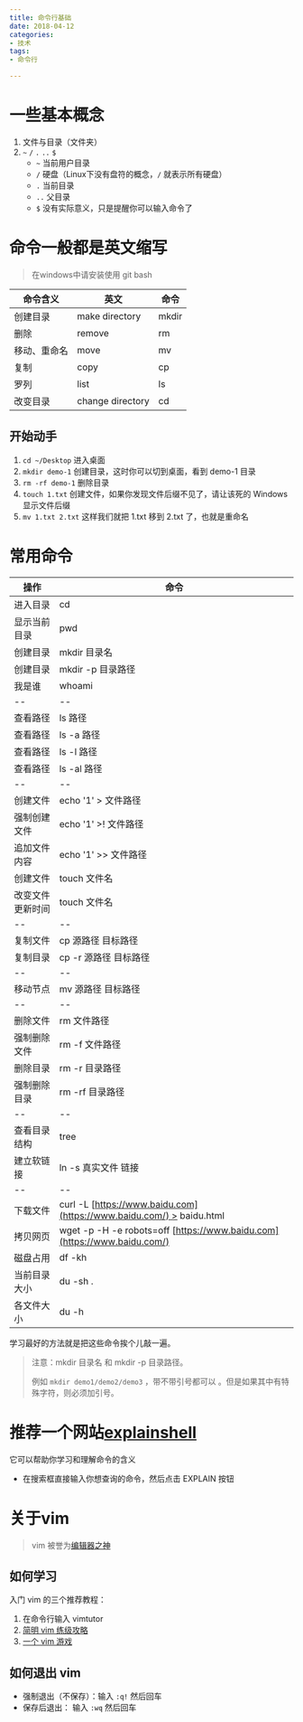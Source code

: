 ```yaml
---
title: 命令行基础
date: 2018-04-12
categories: 
- 技术
tags: 
- 命令行

---
```


# 一些基本概念

1. 文件与目录（文件夹）
2. `~`  `/`  `.`  `..`  `$` 
   - `~` 当前用户目录
   - `/` 硬盘（Linux下没有盘符的概念，`/` 就表示所有硬盘）
   - `.` 当前目录
   - `..` 父目录
   - `$` 没有实际意义，只是提醒你可以输入命令了

# 命令一般都是英文缩写

> 在windows中请安装使用 git bash

| 命令含义   | 英文               | 命令    |
| ------ | ---------------- | ----- |
| 创建目录   | make directory   | mkdir |
| 删除     | remove           | rm    |
| 移动、重命名 | move             | mv    |
| 复制     | copy             | cp    |
| 罗列     | list             | ls    |
| 改变目录   | change directory | cd    |



## 开始动手

1. `cd ~/Desktop` 进入桌面
2. `mkdir demo-1` 创建目录，这时你可以切到桌面，看到 demo-1 目录
3. `rm -rf demo-1` 删除目录
4. `touch 1.txt` 创建文件，如果你发现文件后缀不见了，请让该死的 Windows 显示文件后缀
5. `mv 1.txt 2.txt` 这样我们就把 1.txt 移到 2.txt 了，也就是重命名

# 常用命令

| 操作       | 命令                                       |
| -------- | ---------------------------------------- |
| 进入目录     | cd                                       |
| 显示当前目录   | pwd                                      |
| 创建目录     | mkdir 目录名                                |
| 创建目录     | mkdir -p 目录路径                            |
| 我是谁      | whoami                                   |
| --       | --                                       |
| 查看路径     | ls 路径                                    |
| 查看路径     | ls -a 路径                                 |
| 查看路径     | ls -l 路径                                 |
| 查看路径     | ls -al 路径                                |
| --       | --                                       |
| 创建文件     | echo '1' > 文件路径                          |
| 强制创建文件   | echo '1' >! 文件路径                         |
| 追加文件内容   | echo '1' >> 文件路径                         |
| 创建文件     | touch 文件名                                |
| 改变文件更新时间 | touch 文件名                                |
| --       | --                                       |
| 复制文件     | cp 源路径 目标路径                              |
| 复制目录     | cp -r 源路径 目标路径                           |
| --       | --                                       |
| 移动节点     | mv 源路径 目标路径                              |
| --       | --                                       |
| 删除文件     | rm 文件路径                                  |
| 强制删除文件   | rm -f 文件路径                               |
| 删除目录     | rm -r 目录路径                               |
| 强制删除目录   | rm -rf 目录路径                              |
| --       | --                                       |
| 查看目录结构   | tree                                     |
| 建立软链接    | ln -s 真实文件 链接                            |
| --       | --                                       |
| 下载文件     | curl -L [https://www.baidu.com](https://www.baidu.com/) > baidu.html |
| 拷贝网页     | wget -p -H -e robots=off [https://www.baidu.com](https://www.baidu.com/) |
| 磁盘占用     | df -kh                                   |
| 当前目录大小   | du -sh .                                 |
| 各文件大小    | du -h                                    |

学习最好的方法就是把这些命令挨个儿敲一遍。

> 注意：mkdir 目录名  和  mkdir -p 目录路径。
>
> 例如 `mkdir demo1/demo2/demo3` ，带不带引号都可以 。但是如果其中有特殊字符，则必须加引号。



# 推荐一个网站[explainshell](https://explainshell.com/)

它可以帮助你学习和理解命令的含义

- 在搜索框直接输入你想查询的命令，然后点击 EXPLAIN 按钮

# 关于vim

> vim 被誉为[编辑器之神](https://upclinux.github.io/intro/07/vim-and-emacs/)

## 如何学习

入门 vim 的三个推荐教程：

1. 在命令行输入 vimtutor
2. [简明 vim 练级攻略](https://coolshell.cn/articles/5426.html)
3. [一个 vim 游戏](https://vim-adventures.com/)

## 如何退出 vim

- 强制退出（不保存）：输入 `:q!` 然后回车
- 保存后退出： 输入 `:wq` 然后回车
